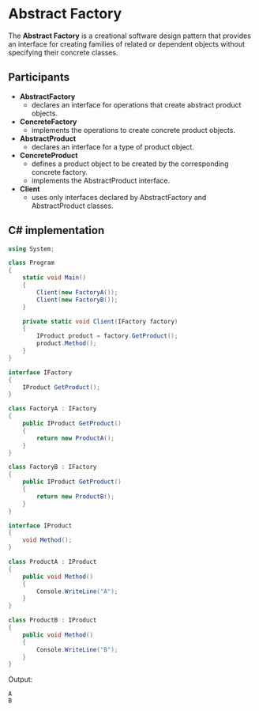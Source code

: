 # Abstract Factory

The **Abstract Factory** is a creational software design pattern that provides an interface for creating families of related or dependent objects without specifying their concrete classes.

## Participants

* **AbstractFactory**
  * declares an interface for operations that create abstract product objects.
* **ConcreteFactory**
  * implements the operations to create concrete product objects.
* **AbstractProduct**
  * declares an interface for a type of product object.
* **ConcreteProduct**
  * defines a product object to be created by the corresponding concrete factory.
  * implements the AbstractProduct interface.
* **Client**
  * uses only interfaces declared by AbstractFactory and AbstractProduct classes.

## C# implementation

```csharp
using System;

class Program
{
    static void Main()
    {
        Client(new FactoryA());
        Client(new FactoryB());
    }

    private static void Client(IFactory factory)
    {
        IProduct product = factory.GetProduct();
        product.Method();
    }
}

interface IFactory
{
    IProduct GetProduct();
}

class FactoryA : IFactory
{
    public IProduct GetProduct()
    {
        return new ProductA();
    }
}

class FactoryB : IFactory
{
    public IProduct GetProduct()
    {
        return new ProductB();
    }
}

interface IProduct
{
    void Method();
}

class ProductA : IProduct
{
    public void Method()
    {
        Console.WriteLine("A");
    }
}

class ProductB : IProduct
{
    public void Method()
    {
        Console.WriteLine("B");
    }
}
```

Output:

```output
A
B
```
